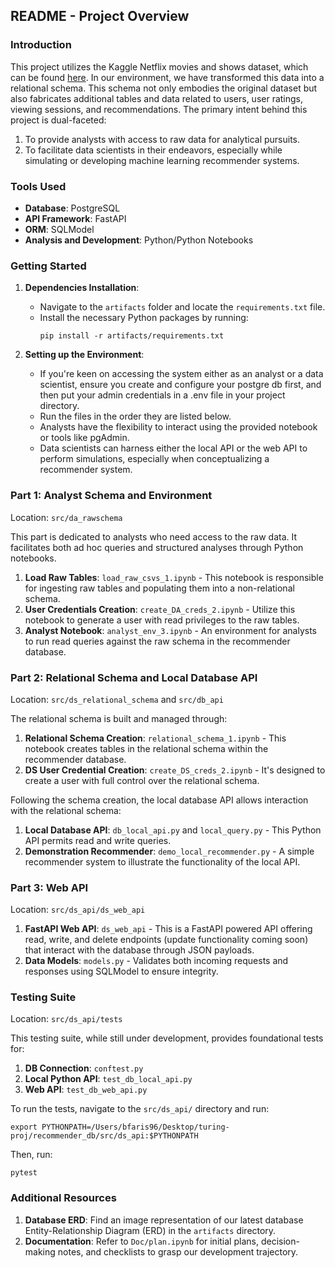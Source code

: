 ## README - Project Overview

### Introduction

This project utilizes the Kaggle Netflix movies and shows dataset, which can be found [here](https://www.kaggle.com/datasets/thedevastator/the-ultimate-netflix-tv-shows-and-movies-dataset). In our environment, we have transformed this data into a relational schema. This schema not only embodies the original dataset but also fabricates additional tables and data related to users, user ratings, viewing sessions, and recommendations. The primary intent behind this project is dual-faceted: 
1. To provide analysts with access to raw data for analytical pursuits.
2. To facilitate data scientists in their endeavors, especially while simulating or developing machine learning recommender systems.

### Tools Used

- **Database**: PostgreSQL
- **API Framework**: FastAPI
- **ORM**: SQLModel
- **Analysis and Development**: Python/Python Notebooks

### Getting Started

1. **Dependencies Installation**: 
   - Navigate to the `artifacts` folder and locate the `requirements.txt` file.
   - Install the necessary Python packages by running: 
     ```
     pip install -r artifacts/requirements.txt
     ```

2. **Setting up the Environment**:
   - If you're keen on accessing the system either as an analyst or a data scientist, ensure you create and configure your postgre db first, and then put your admin credentials in a .env file in your project directory. 
   - Run the files in the order they are listed below.
   - Analysts have the flexibility to interact using the provided notebook or tools like pgAdmin.
   - Data scientists can harness either the local API or the web API to perform simulations, especially when conceptualizing a recommender system.

### Part 1: Analyst Schema and Environment

Location: `src/da_rawschema`

This part is dedicated to analysts who need access to the raw data. It facilitates both ad hoc queries and structured analyses through Python notebooks.

1. **Load Raw Tables**: `load_raw_csvs_1.ipynb` - This notebook is responsible for ingesting raw tables and populating them into a non-relational schema.
2. **User Credentials Creation**: `create_DA_creds_2.ipynb` - Utilize this notebook to generate a user with read privileges to the raw tables.
3. **Analyst Notebook**: `analyst_env_3.ipynb` - An environment for analysts to run read queries against the raw schema in the recommender database.

### Part 2: Relational Schema and Local Database API

Location: `src/ds_relational_schema` and `src/db_api`

The relational schema is built and managed through:

1. **Relational Schema Creation**: `relational_schema_1.ipynb` - This notebook creates tables in the relational schema within the recommender database.
2. **DS User Credential Creation**: `create_DS_creds_2.ipynb` - It's designed to create a user with full control over the relational schema.

Following the schema creation, the local database API allows interaction with the relational schema:

1. **Local Database API**: `db_local_api.py` and `local_query.py` - This Python API permits read and write queries.
2. **Demonstration Recommender**: `demo_local_recommender.py` - A simple recommender system to illustrate the functionality of the local API.

### Part 3: Web API

Location: `src/ds_api/ds_web_api`

1. **FastAPI Web API**: `ds_web_api` - This is a FastAPI powered API offering read, write, and delete endpoints (update functionality coming soon) that interact with the database through JSON payloads.
2. **Data Models**: `models.py` - Validates both incoming requests and responses using SQLModel to ensure integrity.

### Testing Suite

Location: `src/ds_api/tests`

This testing suite, while still under development, provides foundational tests for:

1. **DB Connection**: `conftest.py`
2. **Local Python API**: `test_db_local_api.py`
3. **Web API**: `test_db_web_api.py`

To run the tests, navigate to the `src/ds_api/` directory and run:

```
export PYTHONPATH=/Users/bfaris96/Desktop/turing-proj/recommender_db/src/ds_api:$PYTHONPATH
``` 

Then, run:

```
pytest
```

### Additional Resources

1. **Database ERD**: Find an image representation of our latest database Entity-Relationship Diagram (ERD) in the `artifacts` directory.
2. **Documentation**: Refer to `Doc/plan.ipynb` for initial plans, decision-making notes, and checklists to grasp our development trajectory.
